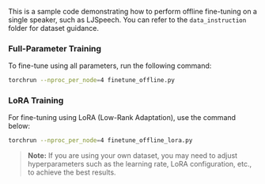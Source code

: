  
 
This is a sample code demonstrating how to perform offline fine-tuning on a single speaker, such as LJSpeech. You can refer to the `data_instruction` folder for dataset guidance.

### Full-Parameter Training

To fine-tune using all parameters, run the following command:

```bash
torchrun --nproc_per_node=4 finetune_offline.py
```

### LoRA Training

For fine-tuning using LoRA (Low-Rank Adaptation), use the command below:

```bash
torchrun --nproc_per_node=4 finetune_offline_lora.py
```

> **Note:** If you are using your own dataset, you may need to adjust hyperparameters such as the learning rate, LoRA configuration, etc., to achieve the best results.

 